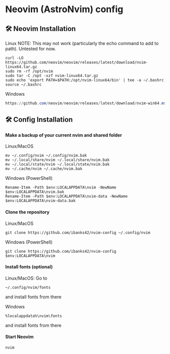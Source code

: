# Neovim (AstroNvim) config

## 🛠️ Neovim Installation
Linux
NOTE: This may not work (particularly the echo command to add to path). Untested for now.
```shell
curl -LO https://github.com/neovim/neovim/releases/latest/download/nvim-linux64.tar.gz
sudo rm -rf /opt/nvim
sudo tar -C /opt -xzf nvim-linux64.tar.gz
sudo echo 'export PATH=$PATH:/opt/nvim-linux64/bin' | tee -a ~/.bashrc
source ~/.bashrc
```
Windows
```powershell
https://github.com/neovim/neovim/releases/latest/download/nvim-win64.msi
```

## 🛠️ Config Installation

#### Make a backup of your current nvim and shared folder

Linux/MacOS
```shell
mv ~/.config/nvim ~/.config/nvim.bak
mv ~/.local/share/nvim ~/.local/share/nvim.bak
mv ~/.local/state/nvim ~/.local/state/nvim.bak
mv ~/.cache/nvim ~/.cache/nvim.bak
```

Windows (PowerShell)
```pwsh
Rename-Item -Path $env:LOCALAPPDATA\nvim -NewName $env:LOCALAPPDATA\nvim.bak
Rename-Item -Path $env:LOCALAPPDATA\nvim-data -NewName $env:LOCALAPPDATA\nvim-data.bak
```

#### Clone the repository

Linux/MacOS
```shell
git clone https://github.com/ibanks42/nvim-config ~/.config/nvim
```

Windows (PowerShell)
```pwsh
git clone https://github.com/ibanks42/nvim-config $env:LOCALAPPDATA\nvim
```

#### Install fonts (optional)
Linux/MacOS: Go to
```shell
~/.config/nvim/fonts
```
and install fonts from there

Windows
```shell
%localappdata%\nvim\fonts
```
and install fonts from there

#### Start Neovim

```shell
nvim
```

